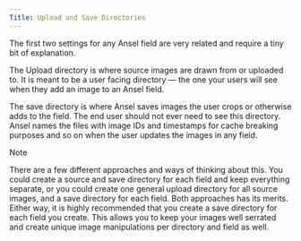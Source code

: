 ```yaml
---
Title: Upload and Save Directories
---
```


The first two settings for any Ansel field are very related and require a tiny bit of explanation.

The Upload directory is where source images are drawn from or uploaded to. It is meant to be a user facing directory — the one your users will see when they add an image to an Ansel field.

The save directory is where Ansel saves images the user crops or otherwise adds to the field. The end user should not ever need to see this directory. Ansel names the files with image IDs and timestamps for cache breaking purposes and so on when the user updates the images in any field.

<div class="content-blocks__note">
	<div class="content-blocks__note-title">Note</div>
	<p>There are a few different approaches and ways of thinking about this. You could create a source and save directory for each field and keep everything separate, or you could create one general upload directory for all source images, and a save directory for each field. Both approaches has its merits. Either way, it is highly recommended that you create a save directory for each field you create. This allows you to keep your images well serrated and create unique image manipulations per directory and field as well.</p>
</div>

